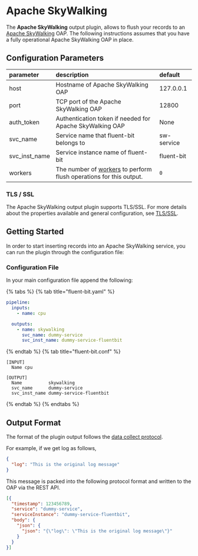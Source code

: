 # Apache SkyWalking

The **Apache SkyWalking** output plugin, allows to flush your records to an [Apache SkyWalking](https://skywalking.apache.org/) OAP. The following instructions assumes that you have a fully operational Apache SkyWalking OAP in place.

## Configuration Parameters

| parameter     | description                                                                                                          | default    |
|:--------------|:---------------------------------------------------------------------------------------------------------------------|:-----------|
| host          | Hostname of Apache SkyWalking OAP                                                                                    | 127.0.0.1  |
| port          | TCP port of the Apache SkyWalking OAP                                                                                | 12800      |
| auth_token    | Authentication token if needed for Apache SkyWalking OAP                                                             | None       |
| svc_name      | Service name that fluent-bit belongs to                                                                              | sw-service |
| svc_inst_name | Service instance name of fluent-bit                                                                                  | fluent-bit |
| workers       | The number of [workers](../../administration/multithreading.md#outputs) to perform flush operations for this output. | `0`        |

### TLS / SSL

The Apache SkyWalking output plugin supports TLS/SSL.
For more details about the properties available and general configuration, see [TLS/SSL](../../administration/transport-security.md).

## Getting Started

In order to start inserting records into an Apache SkyWalking service, you can run the plugin through the configuration file:

### Configuration File

In your main configuration file append the following:

{% tabs %}
{% tab title="fluent-bit.yaml" %}

```yaml
pipeline:
  inputs:
    - name: cpu

  outputs:
    - name: skywalking
      svc_name: dummy-service
      svc_inst_name: dummy-service-fluentbit
```

{% endtab %}
{% tab title="fluent-bit.conf" %}

```text
[INPUT]
  Name cpu

[OUTPUT]
  Name          skywalking
  svc_name      dummy-service
  svc_inst_name dummy-service-fluentbit
```

{% endtab %}
{% endtabs %}

## Output Format

The format of the plugin output follows the [data collect protocol](https://github.com/apache/skywalking-data-collect-protocol/blob/743f33119dc5621ae98b596eb8b131dd443445c7/logging/Logging.proto).

For example, if we get log as follows,

```json
{
  "log": "This is the original log message"
}
```

This message is packed into the following protocol format and written to the OAP via the REST API.

```json
[{
  "timestamp": 123456789,
  "service": "dummy-service",
  "serviceInstance": "dummy-service-fluentbit",
  "body": {
    "json": {
      "json": "{\"log\": \"This is the original log message\"}"
    }
  }
}]
```